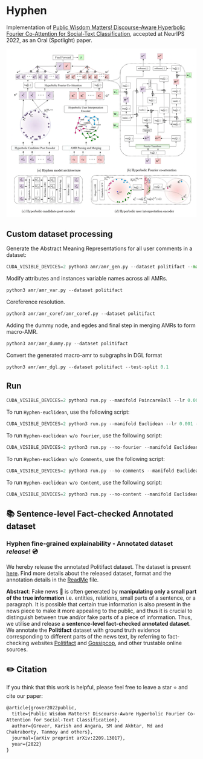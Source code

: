 # Hyphen

Implementation of [Public Wisdom Matters! Discourse-Aware Hyperbolic Fourier Co-Attention for Social-Text Classification](https://arxiv.org/abs/2209.13017), accepted at NeurIPS 2022, as an Oral (Spotlight) paper. 

<p align="center">
  <img width="600px" src="img/model.png" >
</p>

## Custom dataset processing
Generate the Abstract Meaning Representations for all user comments in a dataset:
```python
CUDA_VISIBLE_DEVICES=2 python3 amr/amr_gen.py --dataset politifact --max-comments 50
```

Modify attributes and instances variable names across all AMRs.
```python
python3 amr/amr_var.py --dataset politifact
```

Coreference resolution.
```python
python3 amr/amr_coref/amr_coref.py --dataset politifact
```

Adding the dummy node, and egdes and final step in merging AMRs to form macro-AMR.
```python
python3 amr/amr_dummy.py --dataset politifact
```

Convert the generated macro-amr to subgraphs in DGL format
```python
python3 amr/amr_dgl.py --dataset politifact --test-split 0.1
```
## Run

```python
CUDA_VISIBLE_DEVICES=2 python3 run.py --manifold PoincareBall --lr 0.001 --dataset politifact  --batch-size 32 --epochs 5 --max-sents 20 --max-coms 10 --max-com-len 10 --max-sent-len 10 --log-path logging/run
```

To run `Hyphen-euclidean`, use the following script:

```python
CUDA_VISIBLE_DEVICES=2 python3 run.py --manifold Euclidean --lr 0.001 --dataset politifact  --batch-size 32 --epochs 5 --max-sents 20 --max-coms 10 --max-com-len 10 --max-sent-len 10 --log-path logging/run
```

To run `Hyphen-euclidean w/o Fourier`, use the following script:

```python
CUDA_VISIBLE_DEVICES=2 python3 run.py --no-fourier --manifold Euclidean --lr 0.001 --dataset politifact  --batch-size 32 --epochs 5 --max-sents 20 --max-coms 10 --max-com-len 10 --max-sent-len 10 --log-path logging/run
```

To run `Hyphen-euclidean w/o Comments`, use the following script:

```python
CUDA_VISIBLE_DEVICES=2 python3 run.py --no-comments --manifold Euclidean --lr 0.001 --dataset politifact  --batch-size 32 --epochs 5 --max-sents 20 --max-coms 10 --max-com-len 10 --max-sent-len 10 --log-path logging/run
```
To run `Hyphen-euclidean w/o Content`, use the following script:

```python
CUDA_VISIBLE_DEVICES=2 python3 run.py --no-content --manifold Euclidean --lr 0.001 --dataset politifact  --batch-size 32 --epochs 5 --max-sents 20 --max-coms 10 --max-com-len 10 --max-sent-len 10 --log-path logging/run
```
## 📚 Sentence-level Fact-checked Annotated dataset
### Hyphen fine-grained explainability - Annotated dataset *release*! 💿
 
We hereby release the annotated Politifact dataset. The dataset is present [here](annotation). Find more details about the released dataset, format and the annotation details in the [ReadMe](annotation/annotation.md) file. 

**Abstract**: Fake news 📰 is often generated by **manipulating only a small part of the true information** i.e. entities, relations, small parts of a sentence, or a paragraph. It is possible that certain true information is also present in the news piece to make it more appealing to the public, and thus it is crucial to distinguish between true and/or fake parts of a piece of information. Thus, we utilise and release a **sentence-level fact-checked annotated dataset**. We annotate the **Politifact** dataset with ground truth evidence corresponding to different parts of the news text, by referring to fact-checking websites [Politifact](https://www.politifact.com/) and [Gossipcop](https://www.snopes.com/), and other trustable online sources. 

## ✏️ Citation

If you think that this work is helpful, please feel free to leave a star ⭐️ and cite our paper:

```
@article{grover2022public,
  title={Public Wisdom Matters! Discourse-Aware Hyperbolic Fourier Co-Attention for Social-Text Classification},
  author={Grover, Karish and Angara, SM and Akhtar, Md and Chakraborty, Tanmoy and others},
  journal={arXiv preprint arXiv:2209.13017},
  year={2022}
}
```